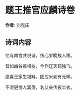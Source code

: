# 题王推官应麟诗卷

**作者**: 刘克庄

## 诗词内容

忆与南宫共说诗，伤心岁晚故人稀。

昔如幽谷鶑相友，今作辽天鹤独飞。

绝喜王家生福畤，固应米老有元晖。

不须更傍人篱落，名父亲传夜半衣。

